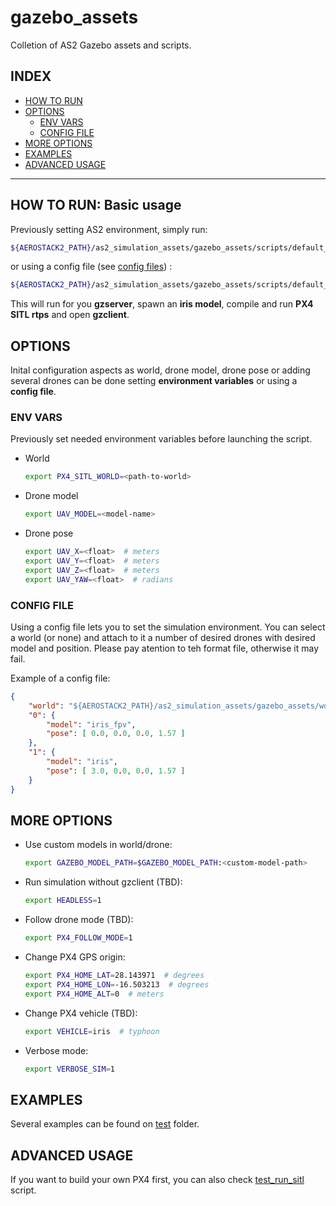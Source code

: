 # gazebo_assets
Colletion of AS2 Gazebo assets and scripts.

## INDEX
- [HOW TO RUN](#how-to-run-basic-usage)
- [OPTIONS](#options)
    - [ENV VARS](#env-vars)
    - [CONFIG FILE](#config-file)
- [MORE OPTIONS](#more-options)
- [EXAMPLES](#examples)
- [ADVANCED USAGE](#advanced-usage)
---

## HOW TO RUN: Basic usage

Previously setting AS2 environment, simply run:
```bash
${AEROSTACK2_PATH}/as2_simulation_assets/gazebo_assets/scripts/default_run.sh 
```

or using a config file (see [config files](#config-file)) :

```bash
${AEROSTACK2_PATH}/as2_simulation_assets/gazebo_assets/scripts/default_run.sh <config-file>
```

This will run for you **gzserver**, spawn an **iris model**, compile and run **PX4 SITL rtps** and open **gzclient**.

## OPTIONS
Inital configuration aspects as world, drone model, drone pose or adding several drones can be done setting **environment variables** or using a **config file**.

### ENV VARS
Previously set needed environment variables before launching the script.

- World
    ```bash
    export PX4_SITL_WORLD=<path-to-world>
    ```
- Drone model
    ```bash
    export UAV_MODEL=<model-name>
    ```
- Drone pose
    ```bash
    export UAV_X=<float>  # meters
    export UAV_Y=<float>  # meters
    export UAV_Z=<float>  # meters
    export UAV_YAW=<float>  # radians
    ```

### CONFIG FILE
Using a config file lets you to set the simulation environment. You can select a world (or none) and attach to it a number of desired drones with desired model and position. Please pay atention to teh format file, otherwise it may fail.

Example of a config file:
```json
{
    "world": "${AEROSTACK2_PATH}/as2_simulation_assets/gazebo_assets/worlds/frames.world",
    "0": {
        "model": "iris_fpv",
        "pose": [ 0.0, 0.0, 0.0, 1.57 ]
    },
    "1": {
        "model": "iris",
        "pose": [ 3.0, 0.0, 0.0, 1.57 ]
    }
}
```

## MORE OPTIONS
- Use custom models in world/drone:
    ```bash
    export GAZEBO_MODEL_PATH=$GAZEBO_MODEL_PATH:<custom-model-path>
    ```
- Run simulation without gzclient (TBD):
    ```bash
    export HEADLESS=1
    ```
- Follow drone mode (TBD):
    ```bash
    export PX4_FOLLOW_MODE=1
    ```
- Change PX4 GPS origin:

    ```bash
    export PX4_HOME_LAT=28.143971  # degrees
    export PX4_HOME_LON=-16.503213  # degrees
    export PX4_HOME_ALT=0  # meters
    ```
- Change PX4 vehicle (TBD):
    ```bash
    export VEHICLE=iris  # typhoon
    ```
- Verbose mode:
    ```bash
    export VERBOSE_SIM=1
    ```

## EXAMPLES
Several examples can be found on [test](/tests) folder.

## ADVANCED USAGE

If you want to build your own PX4 first, you can also check [test_run_sitl](/tests/test_run_sitl.sh) script.

